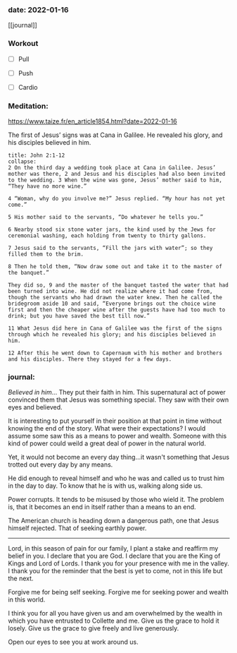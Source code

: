 ### date: 2022-01-16

[[journal]] 

### Workout
- [ ] Pull
- [ ] Push
- [ ] Cardio


### Meditation:
https://www.taize.fr/en_article1854.html?date=2022-01-16

The first of Jesus’ signs was at Cana in Galilee. He revealed his glory, and his disciples believed in him.

```ad-note
title: John 2:1-12
collapse:
2 On the third day a wedding took place at Cana in Galilee. Jesus’ mother was there, 2 and Jesus and his disciples had also been invited to the wedding. 3 When the wine was gone, Jesus’ mother said to him, “They have no more wine.”

4 “Woman, why do you involve me?” Jesus replied. “My hour has not yet come.”

5 His mother said to the servants, “Do whatever he tells you.”

6 Nearby stood six stone water jars, the kind used by the Jews for ceremonial washing, each holding from twenty to thirty gallons.

7 Jesus said to the servants, “Fill the jars with water”; so they filled them to the brim.

8 Then he told them, “Now draw some out and take it to the master of the banquet.”

They did so, 9 and the master of the banquet tasted the water that had been turned into wine. He did not realize where it had come from, though the servants who had drawn the water knew. Then he called the bridegroom aside 10 and said, “Everyone brings out the choice wine first and then the cheaper wine after the guests have had too much to drink; but you have saved the best till now.”

11 What Jesus did here in Cana of Galilee was the first of the signs through which he revealed his glory; and his disciples believed in him.

12 After this he went down to Capernaum with his mother and brothers and his disciples. There they stayed for a few days.

```
### journal:

*Believed in him*... They put their faith in him. This supernatural act of power convinced them that Jesus was something special. They saw with their own eyes and believed.

It is interesting to put yourself in their position at that point in time without knowing the end of the story. What were their expectations? I would assume some saw this as a means to power and wealth. Someone with this kind of power could weild a great deal of power in the natural world.

Yet, it would not become an every day thing...it wasn't something that Jesus trotted out every day by any means.

He did enough to reveal himself and who he was and called us to trust him in the day to day. To know that he is with us, walking along side us.

Power corrupts. It tends to be misused by those who wield it. The problem is, that it becomes an end in itself rather than a means to an end.

The American church is heading down a dangerous path, one that Jesus himself rejected. That of seeking earthly power. 

---
Lord, in this season of pain for our family, I plant a stake and reaffirm my belief in you. I declare that you are God. I declare that you are the King of Kings and Lord of Lords. I thank you for your presence with me in the valley.  I thank you for the reminder that the best is yet to come, not in this life but the next. 

Forgive me for being self seeking. Forgive me for seeking power and wealth in this world. 

I think you for all you have given us and am overwhelmed by the wealth in which you have entrusted to Collette and me. Give us the grace to hold it losely. Give us the grace to give freely and live generously.

Open our eyes to see you at work around us.


